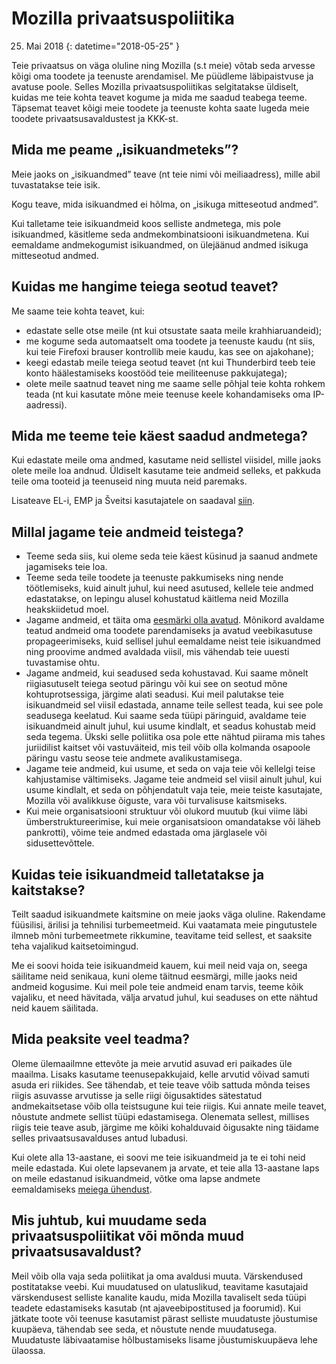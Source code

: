 ﻿# Mozilla privaatsuspoliitika

25. Mai 2018
{: datetime="2018-05-25" }

Teie privaatsus on väga oluline ning Mozilla (s.t meie) võtab seda arvesse kõigi oma toodete ja teenuste arendamisel. Me püüdleme läbipaistvuse ja avatuse poole. Selles Mozilla privaatsuspoliitikas selgitatakse üldiselt, kuidas me teie kohta teavet kogume ja mida me saadud teabega teeme. Täpsemat teavet kõigi meie toodete ja teenuste kohta saate lugeda meie toodete privaatsusavaldustest ja KKK-st. 

## Mida me peame „isikuandmeteks”?

Meie jaoks on „isikuandmed” teave (nt teie nimi või meiliaadress), mille abil tuvastatakse teie isik.

Kogu teave, mida isikuandmed ei hõlma, on „isikuga mitteseotud andmed”.

Kui talletame teie isikuandmeid koos selliste andmetega, mis pole isikuandmed, käsitleme seda andmekombinatsiooni isikuandmetena. Kui eemaldame andmekogumist isikuandmed, on ülejäänud andmed isikuga mitteseotud andmed.

## Kuidas me hangime teiega seotud teavet?

Me saame teie kohta teavet, kui:

* edastate selle otse meile (nt kui otsustate saata meile krahhiaruandeid);
* me kogume seda automaatselt oma toodete ja teenuste kaudu (nt siis, kui teie Firefoxi brauser kontrollib meie kaudu, kas see on ajakohane);
* keegi edastab meile teiega seotud teavet (nt kui Thunderbird teeb teie konto häälestamiseks koostööd teie meiliteenuse pakkujatega);
* olete meile saatnud teavet ning me saame selle põhjal teie kohta rohkem teada (nt kui kasutate mõne meie teenuse keele kohandamiseks oma IP-aadressi).

## Mida me teeme teie käest saadud andmetega?

Kui edastate meile oma andmed, kasutame neid sellistel viisidel, mille jaoks olete meile loa andnud. Üldiselt kasutame teie andmeid selleks, et pakkuda teile oma tooteid ja teenuseid ning muuta neid paremaks.

Lisateave EL-i, EMP ja Šveitsi kasutajatele on saadaval [siin](https://support.mozilla.org/kb/information-eu-eea-and-swiss-users).

## Millal jagame teie andmeid teistega?

* Teeme seda siis, kui oleme seda teie käest küsinud ja saanud andmete jagamiseks teie loa.
* Teeme seda teile toodete ja teenuste pakkumiseks ning nende töötlemiseks, kuid ainult juhul, kui need asutused, kellele teie andmed edastatakse, on lepingu alusel kohustatud käitlema neid Mozilla heakskiidetud moel.
* Jagame andmeid, et täita oma [eesmärki olla avatud](https://www.mozilla.org/about/manifesto/). Mõnikord avaldame teatud andmeid oma toodete parendamiseks ja avatud veebikasutuse propageerimiseks, kuid sellisel juhul eemaldame neist teie isikuandmed ning proovime andmed avaldada viisil, mis vähendab teie uuesti tuvastamise ohtu.
* Jagame andmeid, kui seadused seda kohustavad. Kui saame mõnelt riigiasutuselt teiega seotud päringu või kui see on seotud mõne kohtuprotsessiga, järgime alati seadusi. Kui meil palutakse teie isikuandmeid sel viisil edastada, anname teile sellest teada, kui see pole seadusega keelatud. Kui saame seda tüüpi päringuid, avaldame teie isikuandmeid ainult juhul, kui usume kindlalt, et seadus kohustab meid seda tegema. Ükski selle poliitika osa pole ette nähtud piirama mis tahes juriidilist kaitset või vastuväiteid, mis teil võib olla kolmanda osapoole päringu vastu seose teie andmete avalikustamisega.
* Jagame teie andmeid, kui usume, et seda on vaja teie või kellelgi teise kahjustamise vältimiseks. Jagame teie andmeid sel viisil ainult juhul, kui usume kindlalt, et seda on põhjendatult vaja teie, meie teiste kasutajate, Mozilla või avalikkuse õiguste, vara või turvalisuse kaitsmiseks.
* Kui meie organisatsiooni struktuur või olukord muutub (kui viime läbi ümberstruktureerimise, kui meie organisatsioon omandatakse või läheb pankrotti), võime teie andmed edastada oma järglasele või sidusettevõttele.

## Kuidas teie isikuandmeid talletatakse ja kaitstakse?

Teilt saadud isikuandmete kaitsmine on meie jaoks väga oluline. Rakendame füüsilisi, ärilisi ja tehnilisi turbemeetmeid. Kui vaatamata meie pingutustele ilmneb mõni turbemeetmete rikkumine, teavitame teid sellest, et saaksite teha vajalikud kaitsetoimingud.

Me ei soovi hoida teie isikuandmeid kauem, kui meil neid vaja on, seega säilitame neid senikaua, kuni oleme täitnud eesmärgi, mille jaoks neid andmeid kogusime. Kui meil pole teie andmeid enam tarvis, teeme kõik vajaliku, et need hävitada, välja arvatud juhul, kui seaduses on ette nähtud neid kauem säilitada.

## Mida peaksite veel teadma?

Oleme ülemaailmne ettevõte ja meie arvutid asuvad eri paikades üle maailma. Lisaks kasutame teenusepakkujaid, kelle arvutid võivad samuti asuda eri riikides. See tähendab, et teie teave võib sattuda mõnda teises riigis asuvasse arvutisse ja selle riigi õigusaktides sätestatud andmekaitsetase võib olla teistsugune kui teie riigis. Kui annate meile teavet, nõustute andmete sellist tüüpi edastamisega. Olenemata sellest, millises riigis teie teave asub, järgime me kõiki kohalduvaid õigusakte ning täidame selles privaatsusavalduses antud lubadusi.

Kui olete alla 13-aastane, ei soovi me teie isikuandmeid ja te ei tohi neid meile edastada. Kui olete lapsevanem ja arvate, et teie alla 13-aastane laps on meile edastanud isikuandmeid, võtke oma lapse andmete eemaldamiseks [meiega ühendust](https://www.mozilla.org/privacy/#contact).

## Mis juhtub, kui muudame seda privaatsuspoliitikat või mõnda muud privaatsusavaldust?

Meil võib olla vaja seda poliitikat ja oma avaldusi muuta.  Värskendused postitatakse veebi. Kui muudatused on ulatuslikud, teavitame kasutajaid värskendusest selliste kanalite kaudu, mida Mozilla tavaliselt seda tüüpi teadete edastamiseks kasutab (nt ajaveebipostitused ja foorumid). Kui jätkate toote või teenuse kasutamist pärast selliste muudatuste jõustumise kuupäeva, tähendab see seda, et nõustute nende muudatusega. Muudatuste läbivaatamise hõlbustamiseks lisame jõustumiskuupäeva lehe ülaossa.

